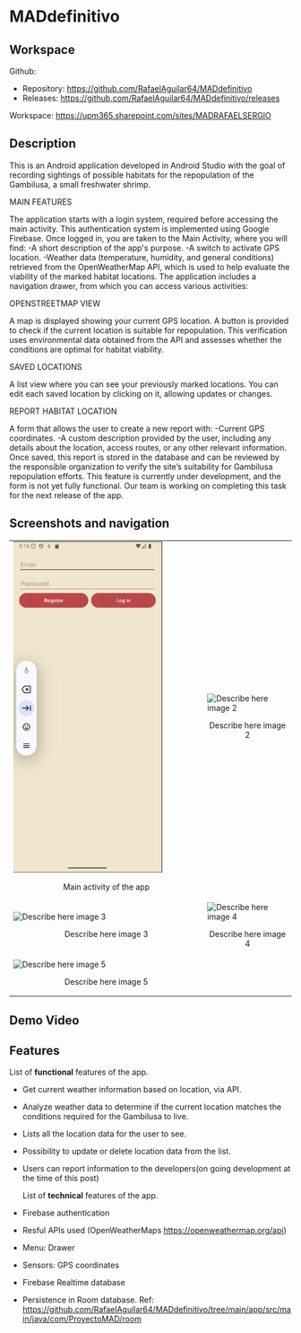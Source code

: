 # MADdefinitivo

## Workspace 
Github:  
- Repository: https://github.com/RafaelAguilar64/MADdefinitivo
- Releases: https://github.com/RafaelAguilar64/MADdefinitivo/releases  

Workspace: https://upm365.sharepoint.com/sites/MADRAFAELSERGIO  
  

## Description
This is an Android application developed in Android Studio with the goal of recording sightings of possible 
habitats for the repopulation of the Gambilusa, a small freshwater shrimp.

MAIN FEATURES

The application starts with a login system, required before accessing the main activity. This authentication system is implemented using Google Firebase.
Once logged in, you are taken to the Main Activity, where you will find:
    -A short description of the app's purpose.
    -A switch to activate GPS location.
    -Weather data (temperature, humidity, and general conditions) retrieved from the OpenWeatherMap API, 
     which is used to help evaluate the viability of the marked habitat locations.
The application includes a navigation drawer, from which you can access various activities:

OPENSTREETMAP VIEW

A map is displayed showing your current GPS location.
A button is provided to check if the current location is suitable for repopulation. This verification uses 
environmental data obtained from the API and assesses whether the conditions are optimal for habitat viability.

SAVED LOCATIONS

A list view where you can see your previously marked locations.
You can edit each saved location by clicking on it, allowing updates or changes.

REPORT HABITAT LOCATION

A form that allows the user to create a new report with:
    -Current GPS coordinates.
    -A custom description provided by the user, including any details about the location,
     access routes, or any other relevant information.
Once saved, this report is stored in the database and can be reviewed by the responsible 
organization to verify the site’s suitability for Gambilusa repopulation efforts.
This feature is currently under development, and the form is not yet fully functional. Our team is working on completing this task for the next release of the app.

## Screenshots and navigation
<table>
  <tr>
    <td>
      <img src="https://raw.githubusercontent.com/RafaelAguilar64/MADdefinitivo/main/images/authentication.PNG" width="80%" alt="Pantalla de autenticación"/>
      <p align="center">Main activity of the app</p>
    </td>
    <td>
      <img src="img/nav2.png" width="80%" alt="Describe here image 2"/>
      <p align="center">Describe here image 2</p>
    </td>
  </tr>
  <tr>
    <td>
      <img src="img/nav3.png" width="80%" alt="Describe here image 3"/>
      <p align="center">Describe here image 3</p>
    </td>
    <td>
      <img src="img/nav4.png" width="80%" alt="Describe here image 4"/>
      <p align="center">Describe here image 4</p>
    </td>
  </tr>
  <tr>
    <td>
      <img src="img/nav6.png" width="80%" alt="Describe here image 5"/>
      <p align="center">Describe here image 5</p>
    </td>
    <td>
    </td>
  </tr>
</table>

## Demo Video


## Features
List of **functional** features of the app.
- Get current weather information based on location, via API.
- Analyze weather data to determine if the current location matches the conditions required for the Gambilusa to live.
- Lists all the location data for the user to see.
- Possibility to update or delete location data from the list.
- Users can report information to the developers(on going development at the time of this post)

  List of **technical** features of the app.
- Firebase authentication
- Resful APIs used (OpenWeatherMaps https://openweathermap.org/api)
- Menu: Drawer
- Sensors: GPS coordinates
- Firebase Realtime database
- Persistence in Room database. Ref: https://github.com/RafaelAguilar64/MADdefinitivo/tree/main/app/src/main/java/com/ProyectoMAD/room
  
